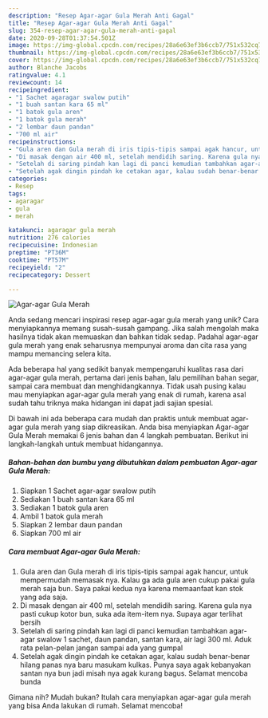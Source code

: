 ```yaml
---
description: "Resep Agar-agar Gula Merah Anti Gagal"
title: "Resep Agar-agar Gula Merah Anti Gagal"
slug: 354-resep-agar-agar-gula-merah-anti-gagal
date: 2020-09-28T01:37:54.501Z
image: https://img-global.cpcdn.com/recipes/28a6e63ef3b6ccb7/751x532cq70/agar-agar-gula-merah-foto-resep-utama.jpg
thumbnail: https://img-global.cpcdn.com/recipes/28a6e63ef3b6ccb7/751x532cq70/agar-agar-gula-merah-foto-resep-utama.jpg
cover: https://img-global.cpcdn.com/recipes/28a6e63ef3b6ccb7/751x532cq70/agar-agar-gula-merah-foto-resep-utama.jpg
author: Blanche Jacobs
ratingvalue: 4.1
reviewcount: 14
recipeingredient:
- "1 Sachet agaragar swalow putih"
- "1 buah santan kara 65 ml"
- "1 batok gula aren"
- "1 batok gula merah"
- "2 lembar daun pandan"
- "700 ml air"
recipeinstructions:
- "Gula aren dan Gula merah di iris tipis-tipis sampai agak hancur, untuk mempermudah memasak nya. Kalau ga ada gula aren cukup pakai gula merah saja bun. Saya pakai kedua nya karena memaanfaat kan stok yang ada saja."
- "Di masak dengan air 400 ml, setelah mendidih saring. Karena gula nya pasti cukup kotor bun, suka ada item-item nya. Supaya agar terlihat bersih"
- "Setelah di saring pindah kan lagi di panci kemudian tambahkan agar-agar swalow 1 sachet, daun pandan, santan kara, air lagi 300 ml. Aduk rata pelan-pelan jangan sampai ada yang gumpal"
- "Setelah agak dingin pindah ke cetakan agar, kalau sudah benar-benar hilang panas nya baru masukam kulkas. Punya saya agak kebanyakan santan nya bun jadi misah nya agak kurang bagus. Selamat mencoba bunda"
categories:
- Resep
tags:
- agaragar
- gula
- merah

katakunci: agaragar gula merah 
nutrition: 276 calories
recipecuisine: Indonesian
preptime: "PT36M"
cooktime: "PT57M"
recipeyield: "2"
recipecategory: Dessert

---
```



![Agar-agar Gula Merah](https://img-global.cpcdn.com/recipes/28a6e63ef3b6ccb7/751x532cq70/agar-agar-gula-merah-foto-resep-utama.jpg)

Anda sedang mencari inspirasi resep agar-agar gula merah yang unik? Cara menyiapkannya memang susah-susah gampang. Jika salah mengolah maka hasilnya tidak akan memuaskan dan bahkan tidak sedap. Padahal agar-agar gula merah yang enak seharusnya mempunyai aroma dan cita rasa yang mampu memancing selera kita.

Ada beberapa hal yang sedikit banyak mempengaruhi kualitas rasa dari agar-agar gula merah, pertama dari jenis bahan, lalu pemilihan bahan segar, sampai cara membuat dan menghidangkannya. Tidak usah pusing kalau mau menyiapkan agar-agar gula merah yang enak di rumah, karena asal sudah tahu triknya maka hidangan ini dapat jadi sajian spesial.




Di bawah ini ada beberapa cara mudah dan praktis untuk membuat agar-agar gula merah yang siap dikreasikan. Anda bisa menyiapkan Agar-agar Gula Merah memakai 6 jenis bahan dan 4 langkah pembuatan. Berikut ini langkah-langkah untuk membuat hidangannya.

<!--inarticleads1-->

##### Bahan-bahan dan bumbu yang dibutuhkan dalam pembuatan Agar-agar Gula Merah:

1. Siapkan 1 Sachet agar-agar swalow putih
1. Sediakan 1 buah santan kara 65 ml
1. Sediakan 1 batok gula aren
1. Ambil 1 batok gula merah
1. Siapkan 2 lembar daun pandan
1. Siapkan 700 ml air




<!--inarticleads2-->

##### Cara membuat Agar-agar Gula Merah:

1. Gula aren dan Gula merah di iris tipis-tipis sampai agak hancur, untuk mempermudah memasak nya. Kalau ga ada gula aren cukup pakai gula merah saja bun. Saya pakai kedua nya karena memaanfaat kan stok yang ada saja.
1. Di masak dengan air 400 ml, setelah mendidih saring. Karena gula nya pasti cukup kotor bun, suka ada item-item nya. Supaya agar terlihat bersih
1. Setelah di saring pindah kan lagi di panci kemudian tambahkan agar-agar swalow 1 sachet, daun pandan, santan kara, air lagi 300 ml. Aduk rata pelan-pelan jangan sampai ada yang gumpal
1. Setelah agak dingin pindah ke cetakan agar, kalau sudah benar-benar hilang panas nya baru masukam kulkas. Punya saya agak kebanyakan santan nya bun jadi misah nya agak kurang bagus. Selamat mencoba bunda




Gimana nih? Mudah bukan? Itulah cara menyiapkan agar-agar gula merah yang bisa Anda lakukan di rumah. Selamat mencoba!
